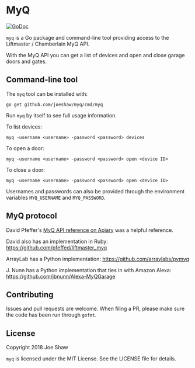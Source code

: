 # MyQ

[![GoDoc](https://godoc.org/github.com/joeshaw/myq?status.svg)](http://godoc.org/github.com/joeshaw/myq)

`myq` is a Go package and command-line tool providing access to
the Liftmaster / Chamberlain MyQ API.

With the MyQ API you can get a list of devices and open and close
garage doors and gates.

## Command-line tool

The `myq` tool can be installed with:

    go get github.com/joeshaw/myq/cmd/myq

Run `myq` by itself to see full usage information.

To list devices:

    myq -username <username> -password <password> devices

To open a door:

    myq -username <username> -password <password> open <device ID>

To close a door:

    myq -username <username> -password <password> open <device ID>

Usernames and passwords can also be provided through the environment
variables `MYQ_USERNAME` and `MYQ_PASSWORD`.

## MyQ protocol

David Pfeffer's [MyQ API reference on
Apiary](https://unofficialliftmastermyq.docs.apiary.io/) was a helpful
reference.

David also has an implementation in Ruby:
https://github.com/pfeffed/liftmaster_myq

ArrayLab has a Python implementation:
https://github.com/arraylabs/pymyq

J. Nunn has a Python implementation that ties in with Amazon Alexa:
https://github.com/jbnunn/Alexa-MyQGarage

## Contributing

Issues and pull requests are welcome.  When filing a PR, please make
sure the code has been run through `gofmt`.

## License

Copyright 2018 Joe Shaw

`myq` is licensed under the MIT License.  See the LICENSE file
for details.
